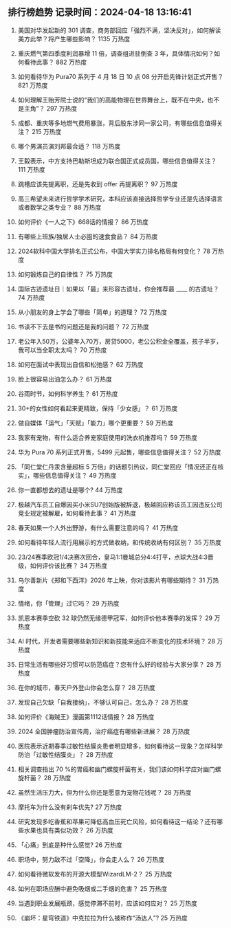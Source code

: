 
## 排行榜趋势 记录时间：2024-04-18 13:16:41
  
  1. 美国对华发起新的 301 调查，商务部回应「强烈不满，坚决反对」，如何解读美方此举？将产生哪些影响？ 1135 万热度
    
  2. 重庆燃气第四季度利润暴增 11 倍，调查组进驻倒查 3 年，具体情况如何？如何看待此事？ 882 万热度
    
  3. 如何看待华为 Pura70 系列于 4 月 18 日 10 点 08 分开启先锋计划正式开售？ 821 万热度
    
  4. 如何理解王贻芳院士说的“我们的高能物理在世界舞台上，既不在中央，也不是主角”？ 297 万热度
    
  5. 成都、重庆等多地燃气费用暴涨，背后股东涉同一家公司，有哪些信息值得关注？ 215 万热度
    
  6. 哪个男演员演刘邦最合适？ 118 万热度
    
  7. 王毅表示，中方支持巴勒斯坦成为联合国正式成员国，哪些信息值得关注？ 111 万热度
    
  8. 跳槽应该先提离职，还是先收到 offer 再提离职？ 97 万热度
    
  9. 高三希望未来进行哲学学术研究，本科应该直接选择哲学专业还是先选择语言或者数学之类专业？ 88 万热度
    
  10. 如何评价《一人之下》668话的情报？ 86 万热度
    
  11. 有哪些上班族/独居人士必囤的速食食品？ 84 万热度
    
  12. 2024软科中国大学排名正式公布，中国大学实力排名格局有何变化？ 78 万热度
    
  13. 如何锻炼自己的自律性？ 75 万热度
    
  14. 国际古迹遗址日｜如果以「最」来形容古遗址，你会推荐最 ____ 的古遗址？ 74 万热度
    
  15. 从小朋友的身上学会了哪些「简单」的道理？ 72 万热度
    
  16. 书读不下去是书的问题还是我的问题？ 72 万热度
    
  17. 老公年入50万，公婆年入70万，房贷5000，老公公积金全覆盖，孩子半岁，我可以当全职太太吗？ 70 万热度
    
  18. 如何在面试中表现出自信和松弛感？ 62 万热度
    
  19. 脸上很容易出油怎么办？ 61 万热度
    
  20. 谷雨时节，如何科学养生？ 61 万热度
    
  21. 30+的女性如何看起来更精致，保持「少女感」？ 61 万热度
    
  22. 做自媒体「运气」「天赋」「能力」哪个更重要？ 59 万热度
    
  23. 我家有宠物，有什么适合养宠家庭使用的洗衣机推荐吗？ 59 万热度
    
  24. 华为 Pura 70 系列正式开售，5499 元起售，哪些信息值得关注？ 52 万热度
    
  25. 「同仁堂仁丹汞含量超标 5 万倍」的话题引热议，同仁堂回应「情况还正在核实」，哪些信息值得关注？ 49 万热度
    
  26. 你一直都想去的遗址是哪个? 44 万热度
    
  27. 极越汽车员工自爆因买小米SU7创始版被辞退，极越回应称该员工因违反公司竞业规定被解雇，如何看待此事？ 41 万热度
    
  28. 春天如果一个人外出野游，有什么需要注意的吗？ 41 万热度
    
  29. 如何看待年轻人流行用展示的方式做收纳，和传统收纳有何区别？ 35 万热度
    
  30. 23/24赛季欧冠1/4决赛次回合，皇马1:1曼城总分4:4打平，点球大战4:3晋级，如何评价该比赛？ 34 万热度
    
  31. 乌尔善新片《郑和下西洋》2026 年上映，你对该影片有哪些期待？ 31 万热度
    
  32. 情绪，你「管理」过它吗？ 29 万热度
    
  33. 凯恩本赛季空砍 32 球仍然无缘德甲冠军，如何评价他本赛季的发挥？ 29 万热度
    
  34. AI 时代，开发者需要哪些新知识和新技能来适应不断变化的技术环境？ 28 万热度
    
  35. 日常生活有哪些好习惯可以防范癌症？您有什么好的经验与大家分享？ 28 万热度
    
  36. 在你的城市，春天户外登山你会怎么穿？ 28 万热度
    
  37. 发现自己欠缺「自我接纳」，不够认可自己，怎么办？ 28 万热度
    
  38. 如何评价《海贼王》漫画第1112话情报？ 28 万热度
    
  39. 2024 全国肿瘤防治宣传周，治疗癌症有哪些新进展？ 28 万热度
    
  40. 医院表示近期春季过敏性结膜炎患者明显增多，如何看待这一现象？怎样科学防治「过敏性结膜炎」？ 28 万热度
    
  41. 相关调查指出 70 %的胃癌和幽门螺旋杆菌有关，我们该如何科学应对幽门螺旋杆菌？ 28 万热度
    
  42. 虽然生活压力大，但为什么你还是愿意为宠物花钱呢？ 28 万热度
    
  43. 摩托车为什么没有刹车优先? 27 万热度
    
  44. 研究发现多吃香蕉和苹果可降低高血压死亡风险，如何看待这一结论？还有哪些水果也具有类似功效？ 26 万热度
    
  45. 「心痛」到底是种什么感觉? 26 万热度
    
  46. 职场中，努力敌不过「空降」，你会走人么？ 26 万热度
    
  47. 如何看待微软发布的开源大模型WizardLM-2？ 25 万热度
    
  48. 如何在职场应酬中避免吸烟或二手烟的危害？ 25 万热度
    
  49. 当遇到职业发展瓶颈，感觉停滞不前时，应该如何应对？ 25 万热度
    
  50. 《崩坏：星穹铁道》中克拉拉为什么被称作“汤达人”? 25 万热度
    